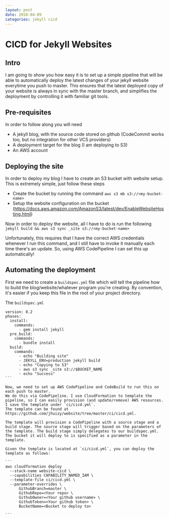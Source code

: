```yaml
---
layout: post
date: 2018-04-09
categories: jekyll cicd
---
```


# CICD for Jekyll Websites

## Intro
I am going to show you how easy it is to set up a simple pipeline that will be able to automatically deploy the latest changes of your jekyll website everytime you push to master.
This ensures that the latest deployed copy of your website is always in sync with the master branch, and simplifies the deployment by controlling it with familiar git tools.

## Pre-requisites
In order to follow along you will need
- A jekyll blog, with the source code stored on github (CodeCommit works too, but no integration for other VCS providers)
- A deployment target for the blog (I am deploying to S3)
- An AWS account

## Deploying the site
In order to deploy my blog I have to create an S3 bucket with website setup. This is extremely simple, just follow these steps
- Create the bucket by running the command `aws s3 mb s3://<my-bucket-name>`
- Setup the website configuration on the bucket (https://docs.aws.amazon.com/AmazonS3/latest/dev/EnableWebsiteHosting.html)

Now in order to deploy the website, all I have to do is run the following
`jekyll build && aws s3 sync _site s3://<my-bucket-name>`

Unfortunately, this requires that I have the correct AWS credentials whenever I run this command, and I still have to invoke it manually each time there's an update.
So, using AWS CodePipeline I can set this up automatically!

## Automating the deployment
First we need to create a `buildspec.yml` file which will tell the pipeline how to build the blog/website/whatever program you're creating.
By convention, it's easier if you keep this file in the root of your project directory. 

The `buildspec.yml`

````
version: 0.2
phases:
  install:
    commands:
      - gem install jekyll  
  pre_build:
    commands:
      - bundle install
  build:
    commands: 
      - echo "Building site"
      - JEKYLL_ENV=production jekyll build 
      - echo "Copying to S3"
      - aws s3 sync _site s3://$BUCKET_NAME
      - echo "Success"
```

Now, we need to set up AWS CodePipeline and CodeBuild to run this on each push to master.
We do this via CodePipeline. I use CloudFormation to template the pipeline, so I can easily provision (and update/remove) AWS resources. I save the template under `ci/cicd.yml`.
The template can be found at https://github.com/jhuizy/website/tree/master/ci/cicd.yml.

The template will provision a CodePipeline with a source stage and a build stage. The source stage will trigger based on the parameters of the template. The build stage simply delegates to our buildspec.yml. The bucket it will deploy to is specified as a parameter in the template.

Given the template is located at `ci/cicd.yml`, you can deploy the template as follows:

```
aws cloudformation deploy 
  --stack-name website-cicd \
  --capabilities CAPABILITY_NAMED_IAM \
  --template-file ci/cicd.yml \
  --parameter-overrides \
      GithubBranch=master \
      GithubRepo=<Your repo> \
      GithubOwner=<Your github username> \
      GithubToken=<Your github token> \
      BucketName=<Bucket to deploy to> 

```
